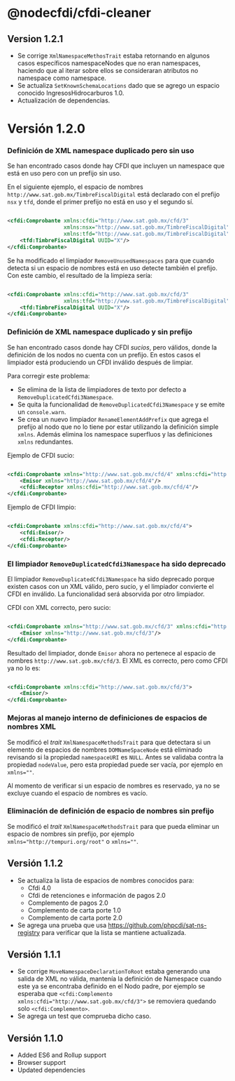 # @nodecfdi/cfdi-cleaner

## Version 1.2.1

- Se corrige `XmlNamespaceMethosTrait` estaba retornando en algunos casos específicos namespaceNodes que no eran
  namespaces, haciendo que al iterar sobre ellos se consideraran atributos no namespace como namespace.
- Se actualiza `SetKnownSchemaLocations` dado que se agrego un espacio conocido IngresosHidrocarburos 1.0.
- Actualización de dependencias.

# Versión 1.2.0

### Definición de XML namespace duplicado pero sin uso

Se han encontrado casos donde hay CFDI que incluyen un namespace que está en uso pero con un prefijo sin uso.

En el siguiente ejemplo, el espacio de nombres `http://www.sat.gob.mx/TimbreFiscalDigital` está declarado con el
prefijo `nsx` y `tfd`, donde el primer prefijo no está en uso y el segundo sí.

```xml

<cfdi:Comprobante xmlns:cfdi="http://www.sat.gob.mx/cfd/3"
                  xmlns:nsx="http://www.sat.gob.mx/TimbreFiscalDigital"
                  xmlns:tfd="http://www.sat.gob.mx/TimbreFiscalDigital">
    <tfd:TimbreFiscalDigital UUID="X"/>
</cfdi:Comprobante>
```

Se ha modificado el limpiador `RemoveUnusedNamespaces` para que cuando detecta si un espacio de nombres está en uso
detecte también el prefijo. Con este cambio, el resultado de la limpieza sería:

```xml

<cfdi:Comprobante xmlns:cfdi="http://www.sat.gob.mx/cfd/3"
                  xmlns:tfd="http://www.sat.gob.mx/TimbreFiscalDigital">
    <tfd:TimbreFiscalDigital UUID="X"/>
</cfdi:Comprobante>
```

### Definición de XML namespace duplicado y sin prefijo

Se han encontrado casos donde hay CFDI *sucios*, pero válidos, donde la definición de los nodos no cuenta con un
prefijo. En estos casos el limpiador está produciendo un CFDI inválido después de limpiar.

Para corregir este problema:

- Se elimina de la lista de limpiadores de texto por defecto a `RemoveDuplicatedCfdi3Namespace`.
- Se quita la funcionalidad de `RemoveDuplicatedCfdi3Namespace` y se emite un `console.warn`.
- Se crea un nuevo limpiador `RenameElementAddPrefix` que agrega el prefijo al nodo que no lo tiene por estar utilizando
  la definición simple `xmlns`. Además elimina los namespace superfluos y las definiciones `xmlns` redundantes.

Ejemplo de CFDI sucio:

```xml

<cfdi:Comprobante xmlns="http://www.sat.gob.mx/cfd/4" xmlns:cfdi="http://www.sat.gob.mx/cfd/4">
    <Emisor xmlns="http://www.sat.gob.mx/cfd/4"/>
    <cfdi:Receptor xmlns:cfdi="http://www.sat.gob.mx/cfd/4"/>
</cfdi:Comprobante>
```

Ejemplo de CFDI limpio:

```xml

<cfdi:Comprobante xmlns:cfdi="http://www.sat.gob.mx/cfd/4">
    <cfdi:Emisor/>
    <cfdi:Receptor/>
</cfdi:Comprobante>
```

### El limpiador `RemoveDuplicatedCfdi3Namespace` ha sido deprecado

El limpiador `RemoveDuplicatedCfdi3Namespace` ha sido deprecado porque existen casos con un XML válido, pero sucio, y el
limpiador convierte el CFDI en inválido. La funcionalidad será absorvida por otro limpiador.

CFDI con XML correcto, pero sucio:

```xml

<cfdi:Comprobante xmlns="http://www.sat.gob.mx/cfd/3" xmlns:cfdi="http://www.sat.gob.mx/cfd/3">
    <Emisor xmlns="http://www.sat.gob.mx/cfd/3"/>
</cfdi:Comprobante>
```

Resultado del limpiador, donde `Emisor` ahora no pertenece al espacio de nombres `http://www.sat.gob.mx/cfd/3`. El XML
es correcto, pero como CFDI ya no lo es:

```xml

<cfdi:Comprobante xmlns:cfdi="http://www.sat.gob.mx/cfd/3">
    <Emisor/>
</cfdi:Comprobante>
```

### Mejoras al manejo interno de definiciones de espacios de nombres XML

Se modificó el *trait* `XmlNamespaceMethodsTrait` para que detectara si un elemento de espacios de nombres
`DOMNameSpaceNode` está eliminado revisando si la propiedad `namespaceURI` es `NULL`. Antes se validaba contra la
propiedad `nodeValue`, pero esta propiedad puede ser vacía, por ejemplo en `xmlns=""`.

Al momento de verificar si un espacio de nombres es reservado, ya no se excluye cuando el espacio de nombres es vacío.

### Eliminación de definición de espacio de nombres sin prefijo

Se modificó el *trait* `XmlNamespaceMethodsTrait` para que pueda eliminar un espacio de nombres sin prefijo, por
ejemplo `xmlns="http://tempuri.org/root"` o `xmlns=""`.

## Versión 1.1.2

- Se actualiza la lista de espacios de nombres conocidos para:
    - Cfdi 4.0
    - Cfdi de retenciones e información de pagos 2.0
    - Complemento de pagos 2.0
    - Complemento de carta porte 1.0
    - Complemento de carta porte 2.0
- Se agrega una prueba que usa <https://github.com/phpcdi/sat-ns-registry> para verificar que la lista se mantiene
  actualizada.

## Versión 1.1.1

- Se corrige `MoveNamespaceDeclarationToRoot` estaba generando una salida de XML no válida, mantenía la definición de
  Namespace cuando este ya se encontraba definido en el Nodo padre, por ejemplo se esperaba
  que `<cfdi:Complemento xmlns:cfdi="http://www.sat.gob.mx/cfd/3">` se removiera quedando solo `<cfdi:Complemento>`.
- Se agrega un test que comprueba dicho caso.

## Versión 1.1.0

- Added ES6 and Rollup support
- Browser support
- Updated dependencies
